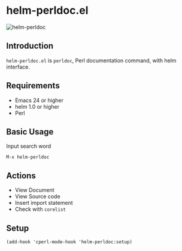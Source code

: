 # helm-perldoc.el

![helm-perldoc](https://github.com/syohex/emacs-helm-perldoc/raw/master/image/helm-perldoc1.png)


## Introduction
`helm-perldoc.el` is `perldoc`, Perl documentation command, with helm interface.


## Requirements

* Emacs 24 or higher
* helm 1.0 or higher
* Perl


## Basic Usage

Input search word

    M-x helm-perldoc


## Actions

* View Document
* View Source code
* Insert import statement
* Check with `corelist`


## Setup

```` elisp
(add-hook 'cperl-mode-hook 'helm-perldoc:setup)
````
